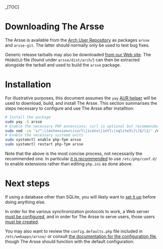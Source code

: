 _[TOC]

# Downloading The Arsse

The Arsse is available from the [Arch User Repository](https://aur.archlinux.org/) as packages `arsse` and `arsse-git`. The latter should normally only be used to test bug fixes.

Generic release tarballs may also be downloaded [from our Web site](https://thearsse.com). The `PKGBUILD` file (found under `arsse/dist/arch/`) can then be extracted alongside the tarball and used to build the `arsse` package.

# Installation

For illustrative purposes, this document assumes the `yay` [AUR helper](https://wiki.archlinux.org/title/AUR_helpers) will be used to download, build, and install The Arsse. This section summarises the steps necessary to configure and use The Arsse after installtion:

```sh
# Install the package
sudo yay -S arsse
# Enable the necessary PHP extensions; curl is optional but recommended; pdo_sqlite may be used instead of sqlite, but this is not recommended
sudo sed -ie 's/^;\(extension=\(curl\|iconv\|intl\|sqlite3\)\)$/\1/' /etc/php/php.ini
# Enable the necessary systemd units
sudo systemctl enable php-fpm arsse
sudo systemctl restart php-fpm arsse
```

Note that the above is the most concise process, not necessarily the recommended one. In particular [it is recommended](https://wiki.archlinux.org/title/PHP#Extensions) to use `/etc/php/conf.d/` to enable extensions rather than editing `php.ini` as done above. 

# Next steps

If using a database other than SQLite, you will likely want to [set it up](en/Getting_Started/Database_Setup) before doing anything else.

In order for the various synchronization protocols to work, a Web server [must be configured](en/Getting_Started/Web_Server_Configuration), and in order for The Arsse to serve users, those users [must be created](/en/Using_The_Arsse/Managing_Users).

You may also want to review the `config.defaults.php` file included in `/etc/webapps/arsse/` or consult [the documentation for the configuration file](en/Getting_Started/Configuration), though The Arsse should function with the default configuration.